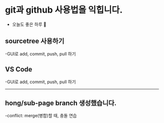# git과 github 사용법을 익힙니다.
- 오늘도 좋은 하루 💙

## sourcetree 사용하기
-GUI로 add, commit, push, pull 하기

## VS Code
-GUI로 add, commit, push, pull 하기

---
## hong/sub-page branch 생성했습니다.
-conflict: merge(병합)할 때, 충돌 연습
